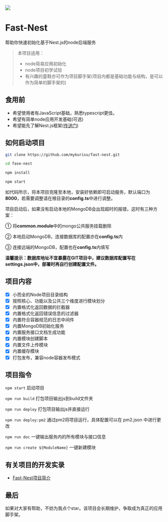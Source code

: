 <a href="https://github.com/mykurisu/fast-nest">
  <img align="center" src="https://github-readme-stats.vercel.app/api/pin/?username=mykurisu&repo=fast-nest" />
</a>

#   Fast-Nest

帮助你快速初始化基于Nest.js的node后端服务

>   本项目适用：
>   -   node简易应用初始化
>   -   node项目初学试验
>   -   有兴趣的童鞋亦可作为项目脚手架(项目内都是基础功能与结构，是可以作为简单的脚手架的)

##  食用前

-   希望使用者有JavaScript基础，熟悉typescript更佳。
-   希望有简单node应用开发基础(可选)
-   希望能先了解Nest.js框架([传送门](https://github.com/nestjs/nest))

##  如何启动项目


```bash
git clone https://github.com/mykurisu/fast-nest.git

cd fase-nest

npm install

npm start
```

如代码所示，将本项目克隆至本地，安装好依赖即可启动服务，默认端口为**8000**，若需要调整请在根目录的**config.ts**中进行调整。

项目启动后，如果没有启动本地的MongoDB会出现超时的报错，这时有三种方案：

①   将**common.module**中的mongo公共服务挂载删除

②   本地启动MongoDB，连接数据库的配置亦在**config.ts**内

③   连接远端的MongoDB，配置也在**config.ts**内填写

**温馨提示：数据库地址不宜暴露在GIT项目中，建议数据库配置写在settings.json中，部署时再自行创建配置文件。**

##  项目内容

-   [x] 小而全的Node项目目录结构
-   [x] 按照核心、功能以及公共三个维度进行模块划分
-   [x] 内置格式化返回数据的拦截器
-   [x] 内置格式化返回错误信息的过滤器
-   [x] 内置符合容器规范的日志中间件
-   [x] 内置MongoDB初始化服务
-   [x] 内置服务接口文档生成功能
-   [x] 内置模块创建脚本
-   [x] 内置文件上传模块
-   [x] 内置缓存模块
-   [x] 打包发布，兼容node容器发布模式

##  项目指令

`npm start` 启动项目

`npm run build` 打包项目输出js到build文件夹

`npm run deploy` 打包项目输出js并直接运行

`npm run deploy:pm2` 通过pm2将项目运行，具体配置可以在 pm2.json 中进行更改

`npm run doc` 一键输出服务内的所有模块与接口信息

`npm run create ${ModuleName}` 一键新建模块

##  有关项目的开发实录

-   [Fast-Nest项目简介](https://juejin.im/post/5dda8ea96fb9a07a7f355f43)

##  最后

如果对大家有帮助，不妨为我点个star。该项目会长期维护，争取成为真正的应用脚手架。
